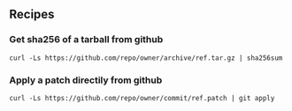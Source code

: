 ## Recipes
### Get sha256 of  a tarball from github 
`curl -Ls https://github.com/repo/owner/archive/ref.tar.gz | sha256sum`

### Apply a patch directily from github
`curl -Ls https://github.com/repo/owner/commit/ref.patch | git apply`

###